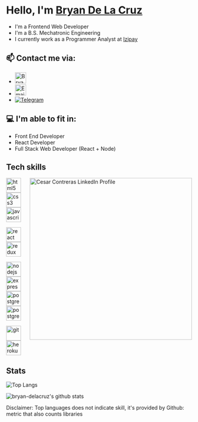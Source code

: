 # Hello, I'm [Bryan De La Cruz][linkedin]


- I'm a Frontend Web Developer
- I'm a B.S. Mechatronic Engineering
- I currently work as a Programmer Analyst at [Izipay][izi]

## 📫 Contact me via:

- <a href="https://www.linkedin.com/in/bdelacruz-pucp/"><img src="https://www.vectorlogo.zone/logos/linkedin/linkedin-icon.svg" alt="Bryan De La Cruz LinkedIn Profile" height="30" width="30"/></a>
- <a href="mailto:bryan.delacruza@gmail.com"><img src="https://www.vectorlogo.zone/logos/gmail/gmail-icon.svg" alt="Email" height="30" width="30"/></a>
- [![Telegram](https://img.shields.io/badge/Telegram-2CA5E0?style=for-the-badge&logo=telegram&logoColor=white)][telegram]

## 💻 I'm able to fit in:

- Front End Developer 
- React Developer
- Full Stack Web Developer (React + Node)


## Tech skills
  <img src="https://user-images.githubusercontent.com/67916064/99156868-3bd0da80-26a3-11eb-8d30-a83f596c9c65.jpg" alt="Cesar Contreras LinkedIn Profile" width="440px" align="right">
  
<p width='40%' height="100%"align="left"> 
   <a href="https://www.w3.org/html/" target="_blank"> <img src="https://icongr.am/devicon/html5-original-wordmark.svg?size=40&color=currentColor" alt="html5"             width="40" height="40"/> </a>   
   <a href="https://www.w3schools.com/css/" target="_blank"> <img src="https://icongr.am/devicon/css3-original-wordmark.svg?size=40&color=currentColor" alt="css3"         width="40" height="40"/> </a>
  <a href="https://developer.mozilla.org/en-US/docs/Web/JavaScript" target="_blank">
      <img src="https://icongr.am/devicon/javascript-original.svg?size=40&color=currentColor" alt="javascript" width="40" height="40"/> </a>
 </p>
 
 <p width='40%' align="left">
   <a href="https://reactjs.org/" target="_blank"> <img src="https://icongr.am/devicon/react-original.svg?size=40&color=currentColor" alt="react"                 w       width="40" height="40"/> </a>
    <a href="https://es.redux.js.org/" target="_blank"> <img src="https://cdn.icon-icons.com/icons2/2415/PNG/512/redux_original_logo_icon_146365.png" alt="redux"         width="40" height="40"/> 
    </a>
 </p>
 
 <p width='40%' align="left">    
   <a href="https://nodejs.org" target="_blank"> <img src="https://icongr.am/devicon/nodejs-original-wordmark.svg?size=40&color=currentColor" alt="nodejs"                width="40" height="40"/> </a>
   <a href="https://expressjs.com" target="_blank"> <img src="https://icongr.am/devicon/express-original-wordmark.svg?size=40&color=2ec539" alt="express"                width="40" height="40"/> </a>
   <a href="https://sequelize.org" target="_blank"> <img src="https://icongr.am/devicon/sequelize-original.svg?size=40&color=2ec539" alt="postgresql" width="40"          height="40"/></a>
   <a href="https://www.postgresql.org" target="_blank"> <img src="https://icongr.am/devicon/postgresql-original-wordmark.svg?size=40&color=2ec539"                      alt="postgresql" width="40" height="40"/> </a>
 </p>
 
 <p align="left">
    <a href="https://git-scm.com/" target="_blank"> <img src="https://www.vectorlogo.zone/logos/git-scm/git-scm-icon.svg" alt="git" width="40" height="40"/></a>
    <a href="https://www.heroku.com/home" target="_blank"> <img src="https://icongr.am/devicon/heroku-original.svg?size=40&color=currentColor"                             alt="heroku" width="40" height="40"/></a>
 </p>
 
 ## Stats
![Top Langs](https://github-readme-stats.vercel.app/api/top-langs/?username=bryan-delacruz&layout=compact&langs_count=10&theme=radical&hide=HTML)

![bryan-delacruz's github stats](https://github-readme-stats.vercel.app/api?username=bryan-delacruz&show_icons=true&theme=radical)
  



Disclaimer: Top languages does not indicate skill, it's provided by Github: metric that also counts libraries
  

<!-- Links -->

[linkedin]: https://www.linkedin.com/in/bdelacruz-pucp/
[izi]: https://www.izipay.pe/
[telegram]: https://t.me/bryandlcruz
